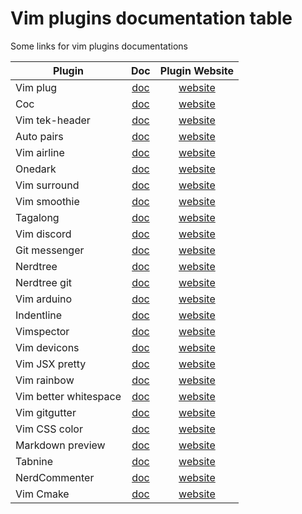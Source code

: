 # Vim plugins documentation table

Some links for vim plugins documentations

|Plugin               |Doc                                    |Plugin Website                                              |
|---------------------|:-------------------------------------:|:----------------------------------------------------------:|
|Vim plug             |[doc](plugins/vimplug.md)              |[website](https://github.com/junegunn/vim-plug)             |
|Coc                  |[doc](plugins/coc.md)                  |[website](https://github.com/neoclide/coc.nvim)             |
|Vim tek-header       |[doc](plugins/vim-tek-header.md)       |[website](https://github.com/Nero-F/vim-tek-header)         |
|Auto pairs           |[doc](plugins/auto-pairs.md)           |[website](https://github.com/jiangmiao/auto-pairs)          |
|Vim airline          |[doc](plugins/airline.md)              |[website](https://github.com/vim-airline/vim-airline)       |
|Onedark              |[doc](plugins/onedark.md)              |[website](https://github.com/joshdick/onedark.vim)          |
|Vim surround         |[doc](plugins/vim-surround.md)         |[website](https://github.com/tpope/vim-surround)            |
|Vim smoothie         |[doc](plugins/vim-smoothie.md)         |[website](https://github.com/psliwka/vim-smoothie)          |
|Tagalong             |[doc](plugins/tagalong.md)             |[website](https://github.com/AndrewRadev/tagalong.vim)      |
|Vim discord          |[doc](plugins/vim-discord.md)          |[website](https://github.com/vbe0201/vimdiscord)            |
|Git messenger        |[doc](plugins/git-messenger.md)        |[website](https://github.com/rhysd/git-messenger.vim)       |
|Nerdtree             |[doc](plugins/nerdtree.md)             |[website](https://github.com/preservim/nerdtree)            |
|Nerdtree git         |[doc](plugins/nerdtree-git.md)         |[website](https://github.com/Xuyuanp/nerdtree-git-plugin)   |
|Vim arduino          |[doc](plugins/vim-arduino.md)          |[website](https://github.com/stevearc/vim-arduino)          |
|Indentline           |[doc](plugins/indentline.md)           |[website](https://github.com/yggdroot/indentline)           |
|Vimspector           |[doc](plugins/vimspector.md)           |[website](https://github.com/puremourning/vimspector)       |
|Vim devicons         |[doc](plugins/vim-devicons.md)         |[website](https://github.com/ryanoasis/vim-devicons)        |
|Vim JSX pretty       |[doc](plugins/vim-jsx-pretty.md)       |[website](https://github.com/maxmellon/vim-jsx-pretty)      |
|Vim rainbow          |[doc](plugins/vim-rainbow.md)          |[website](https://github.com/frazrepo/vim-rainbow)          |
|Vim better whitespace|[doc](plugins/vim-better-whitespace.md)|[website](https://github.com/ntpeters/vim-better-whitespace)|
|Vim gitgutter        |[doc](plugins/vim-gitgutter.md)        |[website](https://github.com/airblade/vim-gitgutter)        |
|Vim CSS color        |[doc](plugins/vim-css-color.md)        |[website](https://github.com/ap/vim-css-color)              |
|Markdown preview     |[doc](plugins/markdown-preview.md)     |[website](https://github.com/iamcco/markdown-preview.nvim)  |
|Tabnine              |[doc](plugins/tabnine.md)              |[website](https://github.com/codota/tabnine-vim)            |
|NerdCommenter        |[doc](plugins/nerdcommenter.md)        |[website](https://github.com/preservim/nerdcommenter)       |
|Vim Cmake            |[doc](plugins/vim-cmake.md)            |[website](https://github.com/cdelledonne/vim-cmake)         |
